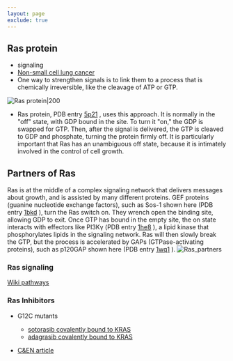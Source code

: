 ```yaml
---
layout: page
exclude: true
---
```

## Ras protein

* signaling
* [Non-small cell lung cancer](https://pathway-viewer.toolforge.org/embed/WP4255)
* One way to strengthen signals is to link them to a process that is chemically irreversible, like the cleavage of ATP or GTP.

 ![Ras protein|200](https://cdn.rcsb.org/pdb101/motm/148/148-RasProtein_5p21.jpg)
* Ras protein, PDB entry [5p21](http://www.rcsb.org/pdb/explore/explore.do?structureId=5p21) , uses this approach. It is normally in the "off" state, with GDP bound in the site. To turn it "on," the GDP is swapped for GTP. Then, after the signal is delivered, the GTP is cleaved to GDP and phosphate, turning the protein firmly off. It is particularly important that Ras has an unambiguous off state, because it is intimately involved in the control of cell growth.

## Partners of Ras
Ras is at the middle of a complex signaling network that delivers messages about growth, and is assisted by many different proteins. GEF proteins (guanine nucleotide exchange factors), such as Sos-1 shown here (PDB entry [1bkd](http://www.rcsb.org/pdb/explore/explore.do?structureId=1bkd) ), turn the Ras switch on. They wrench open the binding site, allowing GDP to exit. Once GTP has bound in the empty site, the on state interacts with effectors like PI3Kγ (PDB entry [1he8](http://www.rcsb.org/pdb/explore/explore.do?structureId=1he8) ), a lipid kinase that phosphorylates lipids in the signaling network. Ras will then slowly break the GTP, but the process is accelerated by GAPs (GTPase-activating proteins), such as p120GAP shown here (PDB entry [1wq1](http://www.rcsb.org/pdb/explore/explore.do?structureId=1wq1) ).
![Ras_partners](https://cdn.rcsb.org/pdb101/motm/148/148-RasProtein_Ras.jpg)

### Ras signaling
[Wiki pathways](https://pathway-viewer.toolforge.org/embed/WP4223)

### Ras Inhibitors
* G12C mutants
    * [sotorasib covalently bound to KRAS](https://www.rcsb.org/structure/6oim)
    * [adagrasib covalently bound to KRAS](https://www.rcsb.org/structure/6USZ)

* [C&EN article](https://cen.acs.org/pharmaceuticals/drug-discovery/Amgen-unveils-KRas-inhibitor-human/97/i14)

